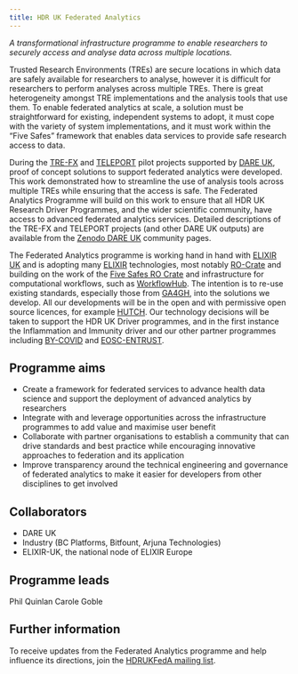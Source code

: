 ```yaml
---
title: HDR UK Federated Analytics
---
```

_A transformational infrastructure programme to enable researchers to securely access and analyse data across multiple locations._


Trusted Research Environments (TREs) are secure locations in which data are safely available for researchers to analyse, however it is difficult for researchers to perform analyses across multiple TREs. There is great heterogeneity amongst TRE implementations and the analysis tools that use them. To enable federated analytics at scale, a solution must be straightforward for existing, independent systems to adopt, it must cope with the variety of system implementations, and it must work within the “Five Safes” framework that enables data services to provide safe research access to data.

During the [TRE-FX](https://trefx.uk/) and [TELEPORT](https://dareuk.org.uk/driver-project-teleport/) pilot projects supported by [DARE UK](https://dareuk.org.uk), proof of concept solutions to support federated analytics were developed.  This work demonstrated how to streamline the use of analysis tools across multiple TREs while ensuring that the access is safe.  The Federated Analytics Programme will build on this work to ensure that all HDR UK Research Driver Programmes, and the wider scientific community, have access to advanced federated analytics services. Detailed descriptions of the TRE-FX and TELEPORT projects (and other DARE UK outputs) are available from the [Zenodo DARE UK](https://zenodo.org/communities/dare_uk?q=&l=list&p=1&s=10&sort=newest) community pages.

The Federated Analytics programme is working hand in hand with [ELIXIR UK](https://elixiruknode.org/) and is adopting many [ELIXIR](https://elixir-europe.org/) technologies, most notably [RO-Crate](https://w3id.org/ro/crate) and building on the work of the [Five Safes RO Crate](https://trefx.uk/5s-crate/) and infrastructure for computational workflows, such as [WorkflowHub](https://workflowhub.eu/). The intention is to re-use existing standards, especially those from [GA4GH](https://www.ga4gh.org/), into the solutions we develop. All our developments will be in the open and with permissive open source licences, for example [HUTCH](https://hdruk.github.io/hutch/).  Our technology decisions will be taken to support the HDR UK Driver programmes, and in the first instance the Inflammation and Immunity driver and our other partner programmes including [BY-COVID](https://by-covid.org/) and [EOSC-ENTRUST](https://esciencelab.org.uk/projects/eosc-entrust/).   

##  Programme aims  

* Create a framework for federated services to advance health data science and support the deployment of advanced analytics by researchers 
* Integrate with and leverage opportunities across the infrastructure programmes to add value and maximise user benefit  
* Collaborate with partner organisations to establish a community that can drive standards and best practice while encouraging innovative approaches to federation and its application 
* Improve transparency around the technical engineering and governance of federated analytics to make it easier for developers from other disciplines to get involved  
## Collaborators

* DARE UK
* Industry (BC Platforms, Bitfount, Arjuna Technologies)
* ELIXIR-UK, the national node of ELIXIR Europe 

## Programme leads
Phil Quinlan 
Carole Goble

## Further information

To receive updates from the Federated Analytics programme and help influence its directions, join the [HDRUKFedA mailing list](https://www.jiscmail.ac.uk/HDRUKFedA).

